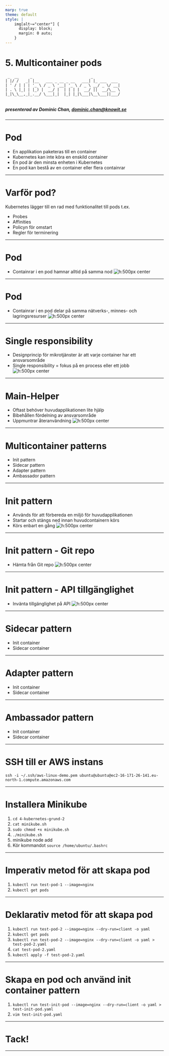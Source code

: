```yaml
---
marp: true
theme: default
style: |
    img[alt~="center"] {
      display: block;
      margin: 0 auto;
    }
---
```


# 5. Multicontainer pods

```
 _  __     _                          _            
| |/ /   _| |__   ___ _ __ _ __   ___| |_ ___  ___ 
| ' / | | | '_ \ / _ \ '__| '_ \ / _ \ __/ _ \/ __|
| . \ |_| | |_) |  __/ |  | | | |  __/ ||  __/\__ \
|_|\_\__,_|_.__/ \___|_|  |_| |_|\___|\__\___||___/


```
##### presenterad av Dominic Chan, dominic.chan@knowit.se

---

# Pod
- En applikation paketeras till en container
- Kubernetes kan inte köra en enskild container
- En pod är den minsta enheten i Kubernetes
- En pod kan bestå av en container eller flera containrar

---

# Varför pod?

Kubernetes lägger till en rad med funktionalitet till pods t.ex.
- Probes
- Affinities
- Policyn för omstart
- Regler för terminering

---

# Pod
- Containrar i en pod hamnar alltid på samma nod
![h:500px center](./images/container-pod-nod.png)

---

# Pod
- Containrar i en pod delar på samma nätverks-, minnes- och lagringsresurser
![h:500px center](./images/resursdelning.png)

---

# Single responsibility
- Designprincip för mikrotjänster är att varje container har ett ansvarsområde
- Single responsibility = fokus på en process eller ett jobb
![h:500px center](./images/single-responsibility.png)

---

# Main-Helper
- Oftast behöver huvudapplikationen lite hjälp
- Bibehållen fördelning av ansvarsområde
- Uppmuntrar återanvändning
![h:500px center](./images/main-helper.png)

---

# Multicontainer patterns
- Init pattern
- Sidecar pattern
- Adapter pattern
- Ambassador pattern

---

# Init pattern
- Används för att förbereda en miljö för huvudapplikationen
- Startar och stängs ned innan huvudcontainern körs
- Körs enbart en gång
![h:500px center](./images/init-pattern.png)

---

# Init pattern - Git repo
- Hämta från Git repo
  ![h:500px center](./images/init-git.png)

---

# Init pattern - API tillgänglighet
- Invänta tillgänglighet på API
  ![h:500px center](./images/init-api.png)

---
# Sidecar pattern
- Init container
- Sidecar container

---

# Adapter pattern
- Init container
- Sidecar container

---

# Ambassador pattern
- Init container
- Sidecar container

---

# SSH till er AWS instans

`ssh -i ~/.ssh/aws-linux-demo.pem ubuntu@ubuntu@ec2-16-171-26-141.eu-north-1.compute.amazonaws.com`

---

# Installera Minikube

1. `cd 4-kubernetes-grund-2`
2. `cat minikube.sh`
3. `sudo chmod +x minikube.sh`
4. `./minikube.sh`
5. minikube node add
6. Kör kommandot `source /home/ubuntu/.bashrc`

---

# Imperativ metod för att skapa pod
1. `kubectl run test-pod-1 --image=nginx`
2. `kubectl get pods`

---

# Deklarativ metod för att skapa pod
1. `kubectl run test-pod-2 --image=nginx --dry-run=client -o yaml`
2. `kubectl get pods`
3. `kubectl run test-pod-2 --image=nginx --dry-run=client -o yaml > test-pod-2.yaml`
4. `cat test-pod-2.yaml`
5. `kubectl apply -f test-pod-2.yaml`

---

# Skapa en pod och använd init container pattern
1. `kubectl run test-init-pod --image=nginx --dry-run=client -o yaml > test-init-pod.yaml`
2. `vim test-init-pod.yaml`

---

# Tack!

---


